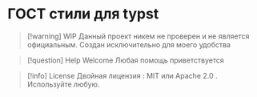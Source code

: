 # ГОСТ стили для typst

> [!warning] WIP
> Данный проект никем не проверен и не является официальным.
> Создан исключительно для моего удобства

> [!question] Help Welcome
> Любая помощь приветствуется

> [!info] License
> Двойная лицензия : MIT или Apache 2.0 . Используйте любую.
